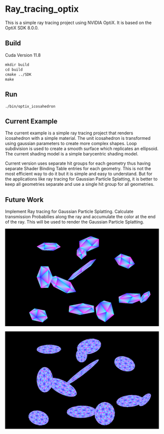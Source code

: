 # Ray_tracing_optix

This is a simple ray tracing project using NVIDIA OptiX. It is based on the OptiX SDK 8.0.0.

## Build

Cuda Version 11.8
    
```
mkdir build
cd build
cmake ../SDK
make
```

## Run

```
./bin/optix_icosahedron
```

## Current Example

The current example is a simple ray tracing project that renders icosahedron with a simple material. The unit icosahedron is transformed using gaussian parameters to create more complex shapes. Loop subdivision is used to create a smooth surface which replicates an ellipsoid. The current shading model is a simple barycentric shading model.

Current version uses separate hit groups for each geometry thus having separate Shader Binding Table entries for each geometry. This is not the most efficient way to do it but it is simple and easy to understand. But for the applications like ray tracing for Gaussian Particle Splatting, it is better to keep all geometries separate and use a single hit group for all geometries.

## Future Work

Implement Ray tracing for Gaussian Particle Splatting. Calculate transmission Probabilies along the ray and accumulate the color at the end of the ray. This will be used to render the Gaussian Particle Splatting.


![Icosahedron](images/icosahedron.png)

![Ellipsoid](images/ellipsoid.png)